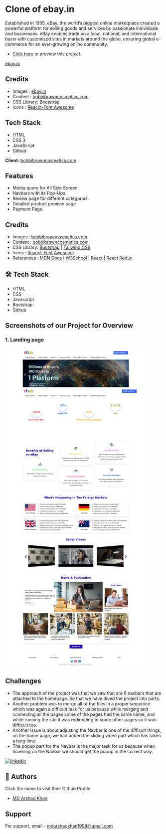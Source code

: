 # Clone of ebay.in

Established in 1995, eBay, the world’s biggest online marketplace created a powerful platform for selling goods and services by passionate individuals and businesses. eBay enables trade on a local, national, and international basis with customized sites in markets around the globe, ensuring global e-commerce for an ever-growing online community.

- [Click here](https://ebay-clone-by-arshad-khan.netlify.app/) to preview this project.

[ebay.in](https://sellglobal.ebay.in/seller-center/) 

## Credits

- Images : [ebay.in](https://sellglobal.ebay.in/seller-center/)
- Content : [bobbibrowncosmetics.com](https://www.bobbibrowncosmetics.com/)
- CSS Library: [Bootstrap](https://getbootstrap.com/) 
- Icons : [Reacct-Font Awesome](https://fontawesome.com/)

## Tech Stack
- HTML 
- CSS 3
- JavaScript
- Github

**Client:** [bobbibrowncosmetics.com](https://www.bobbibrowncosmetics.com/)

## Features
- Media query for All Size Screen.
- Navbars with its Pop-Ups.
- Review page for different categories.
- Detailed product preview page
- Payment Page.

## Credits

- Images : [bobbibrowncosmetics.com](https://www.bobbibrowncosmetics.com/)
- Content : [bobbibrowncosmetics.com](https://www.bobbibrowncosmetics.com/)
- CSS Library: [Bootstrap](https://getbootstrap.com/) | [Tailwind CSS](https://tailwindcss.com/)
- Icons : [Reacct-Font Awesome](https://fontawesome.com/)
- References : [MDN Docs](https://developer.mozilla.org/en-US/) | [W3School](https://www.w3schools.com/) | [React](https://reactjs.org/) | [React Redux](https://react-redux.js.org/)

## 🛠 Tech Stack

- HTML
- CSS
- Javascript
- Bootstrap
- Github

## Screenshots of our Project for Overview

### 1. Landing page

![Home page](./ebayHome.png)

## Challenges
- The approach of the project was that we saw that are 6 navbars that are attached to the homepage. So that we have dived the project into parts.
- Another problem was to merge all of the files in a proper sequence which was again a difficult task for us because while merging and connecting all the pages some of the pages had the same name, and while running the site it was redirecting to some other pages so it was difficult too.
- Another issue is about adjusting the Navbar is one of the difficult things, on the home page, we had added the sliding video part which has taken a long time.
- The popup part for the Navbar is the major task for us because when hovering on the Navbar we should get the popup in the correct way.

[![linkedin](https://img.shields.io/badge/linkedin-0A66C2?style=for-the-badge&logo=linkedin&logoColor=white)](https://www.linkedin.com/in/md-arshad-khan-350206154/)


## 🔗 Authors
Click the name to visit their Github Profile
- [MD Arshad Khan](https://github.com/mdarshadkhan1998)

## Support

For support, email - [mdarshadkhan1998@gmail.com](mdarshadkhan1998@gmail.com)
